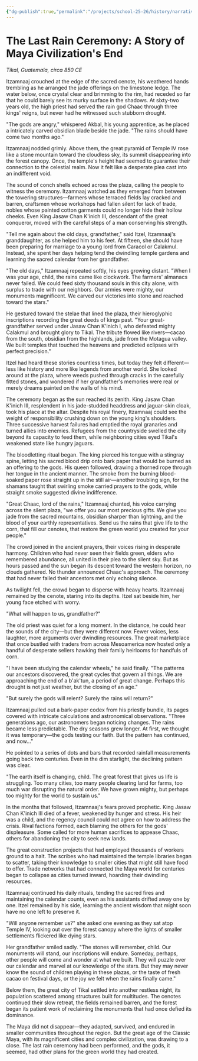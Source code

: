 ```yaml
---
{"dg-publish":true,"permalink":"/projects/school-25-26/history/narratives/mayan-collapse/"}
---
```


# The Last Rain Ceremony: A Story of Maya Civilization's End

*Tikal, Guatemala, circa 850 CE*

Itzamnaaj crouched at the edge of the sacred cenote, his weathered hands trembling as he arranged the jade offerings on the limestone ledge. The water below, once crystal clear and brimming to the rim, had receded so far that he could barely see its murky surface in the shadows. At sixty-two years old, the high priest had served the rain god Chaac through three kings' reigns, but never had he witnessed such stubborn drought.

"The gods are angry," whispered Akbal, his young apprentice, as he placed a intricately carved obsidian blade beside the jade. "The rains should have come two months ago."

Itzamnaaj nodded grimly. Above them, the great pyramid of Temple IV rose like a stone mountain toward the cloudless sky, its summit disappearing into the forest canopy. Once, the temple's height had seemed to guarantee their connection to the celestial realm. Now it felt like a desperate plea cast into an indifferent void.

The sound of conch shells echoed across the plaza, calling the people to witness the ceremony. Itzamnaaj watched as they emerged from between the towering structures—farmers whose terraced fields lay cracked and barren, craftsmen whose workshops had fallen silent for lack of trade, nobles whose painted cotton garments could no longer hide their hollow cheeks. Even King Jasaw Chan K'inich III, descendant of the great conqueror, moved with the careful steps of a man conserving his strength.

"Tell me again about the old days, grandfather," said Itzel, Itzamnaaj's granddaughter, as she helped him to his feet. At fifteen, she should have been preparing for marriage to a young lord from Caracol or Calakmul. Instead, she spent her days helping tend the dwindling temple gardens and learning the sacred calendar from her grandfather.

"The old days," Itzamnaaj repeated softly, his eyes growing distant. "When I was your age, child, the rains came like clockwork. The farmers' almanacs never failed. We could feed sixty thousand souls in this city alone, with surplus to trade with our neighbors. Our armies were mighty, our monuments magnificent. We carved our victories into stone and reached toward the stars."

He gestured toward the stelae that lined the plaza, their hieroglyphic inscriptions recording the great deeds of kings past. "Your great-grandfather served under Jasaw Chan K'inich I, who defeated mighty Calakmul and brought glory to Tikal. The tribute flowed like rivers—cacao from the south, obsidian from the highlands, jade from the Motagua valley. We built temples that touched the heavens and predicted eclipses with perfect precision."

Itzel had heard these stories countless times, but today they felt different—less like history and more like legends from another world. She looked around at the plaza, where weeds pushed through cracks in the carefully fitted stones, and wondered if her grandfather's memories were real or merely dreams painted on the walls of his mind.

The ceremony began as the sun reached its zenith. King Jasaw Chan K'inich III, resplendent in his jade-studded headdress and jaguar-skin cloak, took his place at the altar. Despite his royal finery, Itzamnaaj could see the weight of responsibility crushing down on the young king's shoulders. Three successive harvest failures had emptied the royal granaries and turned allies into enemies. Refugees from the countryside swelled the city beyond its capacity to feed them, while neighboring cities eyed Tikal's weakened state like hungry jaguars.

The bloodletting ritual began. The king pierced his tongue with a stingray spine, letting his sacred blood drip onto bark paper that would be burned as an offering to the gods. His queen followed, drawing a thorned rope through her tongue in the ancient manner. The smoke from the burning blood-soaked paper rose straight up in the still air—another troubling sign, for the shamans taught that swirling smoke carried prayers to the gods, while straight smoke suggested divine indifference.

"Great Chaac, lord of the rains," Itzamnaaj chanted, his voice carrying across the silent plaza, "we offer you our most precious gifts. We give you jade from the sacred mountains, obsidian sharper than lightning, and the blood of your earthly representatives. Send us the rains that give life to the corn, that fill our cenotes, that restore the green world you created for your people."

The crowd joined in the ancient prayers, their voices rising in desperate harmony. Children who had never seen their fields green, elders who remembered abundance, all united in their plea to the silent sky. But as hours passed and the sun began its descent toward the western horizon, no clouds gathered. No thunder announced Chaac's approach. The ceremony that had never failed their ancestors met only echoing silence.

As twilight fell, the crowd began to disperse with heavy hearts. Itzamnaaj remained by the cenote, staring into its depths. Itzel sat beside him, her young face etched with worry.

"What will happen to us, grandfather?"

The old priest was quiet for a long moment. In the distance, he could hear the sounds of the city—but they were different now. Fewer voices, less laughter, more arguments over dwindling resources. The great marketplace that once bustled with traders from across Mesoamerica now hosted only a handful of desperate sellers hawking their family heirlooms for handfuls of corn.

"I have been studying the calendar wheels," he said finally. "The patterns our ancestors discovered, the great cycles that govern all things. We are approaching the end of a b'ak'tun, a period of great change. Perhaps this drought is not just weather, but the closing of an age."

"But surely the gods will relent? Surely the rains will return?"

Itzamnaaj pulled out a bark-paper codex from his priestly bundle, its pages covered with intricate calculations and astronomical observations. "Three generations ago, our astronomers began noticing changes. The rains became less predictable. The dry seasons grew longer. At first, we thought it was temporary—the gods testing our faith. But the pattern has continued, and now..."

He pointed to a series of dots and bars that recorded rainfall measurements going back two centuries. Even in the dim starlight, the declining pattern was clear.

"The earth itself is changing, child. The great forest that gives us life is struggling. Too many cities, too many people clearing land for farms, too much war disrupting the natural order. We have grown mighty, but perhaps too mighty for the world to sustain us."

In the months that followed, Itzamnaaj's fears proved prophetic. King Jasaw Chan K'inich III died of a fever, weakened by hunger and stress. His heir was a child, and the regency council could not agree on how to address the crisis. Rival factions formed, each blaming the others for the gods' displeasure. Some called for more human sacrifices to appease Chaac, others for abandoning the city to seek new lands.

The great construction projects that had employed thousands of workers ground to a halt. The scribes who had maintained the temple libraries began to scatter, taking their knowledge to smaller cities that might still have food to offer. Trade networks that had connected the Maya world for centuries began to collapse as cities turned inward, hoarding their dwindling resources.

Itzamnaaj continued his daily rituals, tending the sacred fires and maintaining the calendar counts, even as his assistants drifted away one by one. Itzel remained by his side, learning the ancient wisdom that might soon have no one left to preserve it.

"Will anyone remember us?" she asked one evening as they sat atop Temple IV, looking out over the forest canopy where the lights of smaller settlements flickered like dying stars.

Her grandfather smiled sadly. "The stones will remember, child. Our monuments will stand, our inscriptions will endure. Someday, perhaps, other people will come and wonder at what we built. They will puzzle over our calendar and marvel at our knowledge of the stars. But they may never know the sound of children playing in these plazas, or the taste of fresh cacao on festival days, or the joy we felt when the rains finally came."

Below them, the great city of Tikal settled into another restless night, its population scattered among structures built for multitudes. The cenotes continued their slow retreat, the fields remained barren, and the forest began its patient work of reclaiming the monuments that had once defied its dominance.

The Maya did not disappear—they adapted, survived, and endured in smaller communities throughout the region. But the great age of the Classic Maya, with its magnificent cities and complex civilization, was drawing to a close. The last rain ceremony had been performed, and the gods, it seemed, had other plans for the green world they had created.